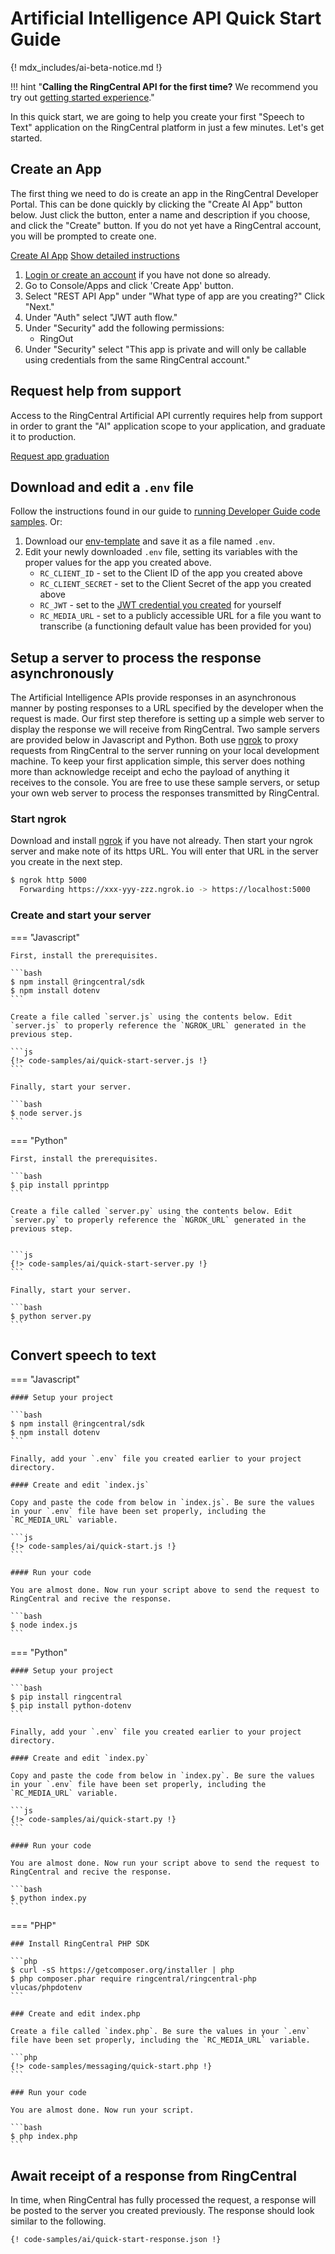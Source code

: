 # Artificial Intelligence API Quick Start Guide

{! mdx_includes/ai-beta-notice.md !}

!!! hint "**Calling the RingCentral API for the first time?** We recommend you try out [getting started experience](../../getting-started/)."

In this quick start, we are going to help you create your first "Speech to Text" application on the RingCentral platform in just a few minutes. Let's get started.

## Create an App

The first thing we need to do is create an app in the RingCentral Developer Portal. This can be done quickly by clicking the "Create AI App" button below. Just click the button, enter a name and description if you choose, and click the "Create" button. If you do not yet have a RingCentral account, you will be prompted to create one.

<a target="_new" href="https://developer.ringcentral.com/new-app?name=AI+Quick+Start+App&desc=A+simple+app+to+demo+using+AI+APIs+on+RingCentral&grantType=PersonalJWT&public=false&type=ServerOther&carriers=7710,7310,3420&permissions=AI&redirectUri=&utm_source=devguide&utm_medium=button&utm_campaign=quickstart" class="btn btn-primary">Create AI App</a>
<a class="btn-link btn-collapse" data-toggle="collapse" href="#create-app-instructions" role="button" aria-expanded="false" aria-controls="create-app-instructions">Show detailed instructions</a>

<div class="collapse" id="create-app-instructions">
<ol>
<li><a href="https://developer.ringcentral.com/login.html#/">Login or create an account</a> if you have not done so already.</li>
<li>Go to Console/Apps and click 'Create App' button.</li>
<li>Select "REST API App" under "What type of app are you creating?" Click "Next."</li>
<li>Under "Auth" select "JWT auth flow."
<li>Under "Security" add the following permissions:
  <ul>
    <li>RingOut</li>
  </ul>
</li>
<li>Under "Security" select "This app is private and will only be callable using credentials from the same RingCentral account."</li>
</ol>
</div>

## Request help from support

Access to the RingCentral Artificial API currently requires help from support in order to grant the "AI" application scope to your application, and graduate it to production. 

<a target="_new" class="btn btn-primary" href="https://docs.google.com/forms/d/e/1FAIpQLSfwFYQLx2wTidwcGt3ZEkfnwvUIcrIdshEcH2EYQwTbZUeWyA/viewform?usp=sf_link">Request app graduation</a>


## Download and edit a `.env` file
	
Follow the instructions found in our guide to [running Developer Guide code samples](../../basics/code-samples/). Or:
	
1. Download our [env-template](https://raw.githubusercontent.com/ringcentral/ringcentral-api-docs/main/code-samples/env-template) and save it as a file named `.env`.
2. Edit your newly downloaded `.env` file, setting its variables with the proper values for the app you created above.
     * `RC_CLIENT_ID` - set to the Client ID of the app you created above
     * `RC_CLIENT_SECRET` - set to the Client Secret of the app you created above
     * `RC_JWT` - set to the [JWT credential you created](../../authentication/jwt/create-jwt) for yourself
     * `RC_MEDIA_URL` - set to a publicly accessible URL for a file you want to transcribe (a functioning default value has been provided for you)
	
## Setup a server to process the response asynchronously

The Artificial Intelligence APIs provide responses in an asynchronous manner by posting responses to a URL specified by the developer when the request is made. Our first step therefore is setting up a simple web server to display the response we will receive from RingCentral. Two sample servers are provided below in Javascript and Python. Both use [ngrok](https://ngrok.com/download) to proxy requests from RingCentral to the server running on your local development machine. To keep your first application simple, this server does nothing more than acknowledge receipt and echo the payload of anything it receives to the console. You are free to use these sample servers, or setup your own web server to process the responses transmitted by RingCentral.

### Start ngrok

Download and install [ngrok](https://ngrok.com/download) if you have not already. Then start your ngrok server and make note of its https URL. You will enter that URL in the server you create in the next step. 

```bash
$ ngrok http 5000
  Forwarding https://xxx-yyy-zzz.ngrok.io -> https://localhost:5000
```

### Create and start your server

=== "Javascript" 

    First, install the prerequisites.

    ```bash
    $ npm install @ringcentral/sdk
    $ npm install dotenv
    ```

    Create a file called `server.js` using the contents below. Edit `server.js` to properly reference the `NGROK_URL` generated in the previous step.

    ```js
    {!> code-samples/ai/quick-start-server.js !}
    ```

    Finally, start your server.

    ```bash
    $ node server.js
    ```

=== "Python" 

    First, install the prerequisites.

    ```bash
    $ pip install pprintpp
    ```
	
    Create a file called `server.py` using the contents below. Edit `server.py` to properly reference the `NGROK_URL` generated in the previous step.


    ```js
    {!> code-samples/ai/quick-start-server.py !}
    ```

    Finally, start your server.

    ```bash
    $ python server.py
    ```

## Convert speech to text

=== "Javascript"

    #### Setup your project

    ```bash
    $ npm install @ringcentral/sdk
    $ npm install dotenv
    ```

	Finally, add your `.env` file you created earlier to your project directory. 

    #### Create and edit `index.js`

    Copy and paste the code from below in `index.js`. Be sure the values in your `.env` file have been set properly, including the `RC_MEDIA_URL` variable. 

    ```js
    {!> code-samples/ai/quick-start.js !}
    ```

    #### Run your code

    You are almost done. Now run your script above to send the request to RingCentral and recive the response.
  
    ```bash
    $ node index.js
    ```

=== "Python"

    #### Setup your project

    ```bash
    $ pip install ringcentral
    $ pip install python-dotenv
    ```

	Finally, add your `.env` file you created earlier to your project directory. 

    #### Create and edit `index.py`

    Copy and paste the code from below in `index.py`. Be sure the values in your `.env` file have been set properly, including the `RC_MEDIA_URL` variable. 
	
    ```js
    {!> code-samples/ai/quick-start.py !}
    ```

    #### Run your code

    You are almost done. Now run your script above to send the request to RingCentral and recive the response.
  
    ```bash
    $ python index.py
    ```

=== "PHP"

    ### Install RingCentral PHP SDK

    ```php
    $ curl -sS https://getcomposer.org/installer | php
    $ php composer.phar require ringcentral/ringcentral-php vlucas/phpdotenv
    ```

    ### Create and edit index.php

    Create a file called `index.php`. Be sure the values in your `.env` file have been set properly, including the `RC_MEDIA_URL` variable. 

    ```php
    {!> code-samples/messaging/quick-start.php !}
    ```

    ### Run your code

    You are almost done. Now run your script.

    ```bash
    $ php index.php
    ```

## Await receipt of a response from RingCentral

In time, when RingCentral has fully processed the request, a response will be posted to the server you created previously. The response should look similar to the following.

```bash
{! code-samples/ai/quick-start-response.json !}
```

